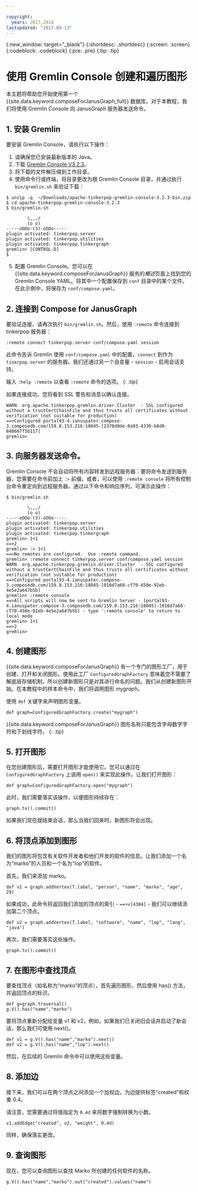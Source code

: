 ```yaml
---

copyright:
  years: 2017,2018
lastupdated: "2017-09-13"
---
```


{:new_window: target="_blank"}
{:shortdesc: .shortdesc}
{:screen: .screen}
{:codeblock: .codeblock}
{:pre: .pre}
{:tip: .tip}

# 使用 Gremlin Console 创建和遍历图形

本主题将帮助您开始使用第一个 {{site.data.keyword.composeForJanusGraph_full}} 数据库。对于本教程，我们将使用 Gremlin Console 向 JanusGraph 服务器发送命令。

## 1. 安装 Gremlin

要安装 Gremlin Console，请执行以下操作：

1. 请确保您已安装最新版本的 Java。
2. 下载 [Gremlin Console V3.2.3](https://archive.apache.org/dist/tinkerpop/3.2.3/apache-tinkerpop-gremlin-console-3.2.3-bin.zip)。
3. 将下载的文件解压缩到工作目录。
4. 使用命令行或终端，将目录更改为根 Gremlin Console 目录，并通过执行 `bin/gremlin.sh` 来验证下载：

  ```text
  $ unzip -q  ~/Downloads/apache-tinkerpop-gremlin-console-3.2.3-bin.zip
  $ cd apache-tinkerpop-gremlin-console-3.2.3
  $ bin/gremlin.sh

          \,,,/
          (o o)
  -----oOOo-(3)-oOOo-----
  plugin activated: tinkerpop.server
  plugin activated: tinkerpop.utilities
  plugin activated: tinkerpop.tinkergraph
  gremlin> [CONTROL-D]                                                             $

  ```

5. 配置 Gremlin Console。您可以在 {{site.data.keyword.composeForJanusGraph}} 服务的*概述*页面上找到您的 Gremlin Console YAML。将其中一个配置保存到 `conf` 目录中的某个文件。在此示例中，将保存为 `conf/compose.yaml`。
 
## 2. 连接到 Compose for JanusGraph

要验证连接，请再次执行 `bin/gremlin.sh`。然后，使用 `:remote` 命令连接到 tinkerpop 服务器：

```text
:remote connect tinkerpop.server conf/compose.yaml session
```

此命令告诉 Gremlin 使用 `conf/compose.yaml` 中的配置，`connect` 到作为 `tinerpop.server` 的服务器。我们还通过另一个自变量 - `session` - 启用会话支持。

输入 `:help :remote` 以查看 `:remote` 命令的选项。
{: .tip}

如果连接成功，您将看到 SSL 警告和消息以确认连接。

```text
WARN  org.apache.tinkerpop.gremlin.driver.Cluster  - SSL configured without a trustCertChainFile and thus trusts all certificates without verification (not suitable for production)
==>Configured portal93-4.ianuspater.compose-3.composedb.com/159.8.153.216:18045-[2378d0de-0a93-4330-b8d8-848667f5b117]
gremlin>
```

## 3. 向服务器发送命令。

Gremlin Console 不会自动将所有内容转发到远程服务器：要将命令发送到服务器，您需要在命令前加上 `:>` 前缀。或者，可以使用 `:remote console` 将所有控制台命令重定向到远程服务器。通过以下命令和响应序列，可演示此操作：

```text
$ bin/gremlin.sh                                                                   

        \,,,/
        (o o)
-----oOOo-(3)-oOOo-----
plugin activated: tinkerpop.server
plugin activated: tinkerpop.utilities
plugin activated: tinkerpop.tinkergraph
gremlin> 1+1
==>2
gremlin> :> 1+1
==>No remotes are configured.  Use :remote command.
gremlin> :remote connect tinkerpop.server conf/compose.yaml session
WARN  org.apache.tinkerpop.gremlin.driver.Cluster  - SSL configured without a trustCertChainFile and thus trusts all certificates without verification (not suitable for production)
==>Configured portal93-4.ianuspater.compose-3.composedb.com/159.8.153.216:18045-[016d7a68-cf70-450e-92eb-4e5e2a647b5b]
gremlin> :remote console
==>All scripts will now be sent to Gremlin Server - [portal93-4.ianuspater.compose-3.composedb.com/159.8.153.216:18045]-[016d7a68-cf70-450e-92eb-4e5e2a647b5b] - type ':remote console' to return to local mode
gremlin> 1+1
==>2
gremlin> 

```

## 4. 创建图形

{{site.data.keyword.composeForJanusGraph}} 有一个专门的图形工厂，用于创建、打开和关闭图形。使用此工厂 `ConfiguredGraphFactory` 意味着您不需要了解底层存储机制，所以创建新图形只是对其进行命名的问题。我们从创建新图形开始。在本教程中的样本命令中，我们将调用图形 _mygraph_。

使用 `def` 关键字来声明图形变量。

```
def graph=ConfiguredGraphFactory.create("mygraph")
```

{{site.data.keyword.composeForJanusGraph}} 图形名称只能包含字母数字字符和下划线字符。
{: .tip}

## 5. 打开图形

在您创建图形后，需要打开图形才能使用它。您可以通过在 `ConfiguredGraphFactory` 上调用 `open()` 来实现此操作。让我们打开图形：

```
def graph=ConfiguredGraphFactory.open("mygraph")
```

此时，我们需要落实该操作，以便图形持续存在：

```
graph.tx().commit()
```

如果我们现在就结束会话，那么当我们回来时，新图形将会出现。

## 6. 将顶点添加到图形

我们的图形将包含有关软件开发者和他们开发的软件的信息。让我们添加一个名为“marko”的人员和一个名为“lop”的软件。

首先，我们来添加 marko。

```
def v1 = graph.addVertex(T.label, "person", "name", "marko", "age", 29)
```

如果成功，此命令将返回我们添加的顶点的索引 - `==>v[4304]` - 我们可以继续添加第二个顶点。

```
def v2 = graph.addVertex(T.label, "software", "name", "lop", "lang", "java")
```

再次，我们需要落实这些操作。

```
graph.tx().commit()
```

## 7. 在图形中查找顶点

要查找顶点（如名称为“marko”的顶点），首先遍历图形，然后使用 has() 方法，并返回顶点的标识。

```
def g=graph.traversal()
g.V().has("name","marko")
```

要将顶点重新分配给变量 v1 和 v2，例如，如果我们已关闭旧会话并启动了新会话，那么我们可使用 next()。

```
def v1 = g.V().has("name","marko").next()
def v2 = g.V().has("name","lop").next()
```

然后，在后续的 Gremlin 命令中可以使用这些变量。

## 8. 添加边

接下来，我们可以在两个顶点之间添加一个加权边，为边提供标签“created”和权重 0.4。

请注意，您需要通过将值指定为 `0.4d` 来将数字强制转换为小数。

```
v1.addEdge("created", v2, "weight", 0.4d)
```

同样，确保落实更改。

## 9. 查询图形

现在，您可以查询图形以查找 Marko 所创建的任何软件的名称。

```
g.V().has("name","marko").out("created").values("name")
```
